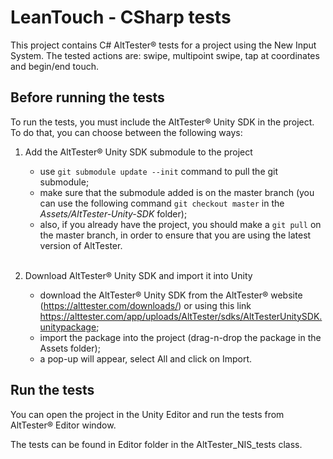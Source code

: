 # LeanTouch - CSharp tests

This project contains C# AltTester® tests for a project using the New Input System.
The tested actions are: swipe, multipoint swipe, tap at coordinates and begin/end touch.

## Before running the tests
To run the tests, you must include the AltTester® Unity SDK in the project. To do that, you can choose between the following ways:
1. Add the AltTester® Unity SDK submodule to the project
    - use ``git submodule update --init`` command to pull the git submodule;
    - make sure that the submodule added is on the master branch (you can use the following command ``git checkout master`` in the <i>Assets/AltTester-Unity-SDK</i> folder);
    - also, if you already have the project, you should make a ``git pull`` on the master branch, in order to ensure that you are using the latest version of AltTester.

    <br> 
2. Download AltTester® Unity SDK and import it into Unity 
    - download the AltTester® Unity SDK from the AltTester® website (https://alttester.com/downloads/) or using this link https://alttester.com/app/uploads/AltTester/sdks/AltTesterUnitySDK.unitypackage;
    - import the package into the project (drag-n-drop the package in the Assets folder);
    - a pop-up will appear, select All and click on Import.

## Run the tests

You can open the project in the Unity Editor and run the tests from AltTester® Editor window.

The tests can be found in Editor folder in the AltTester_NIS_tests class.
